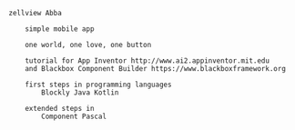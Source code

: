 
    zellview Abba

        simple mobile app

        one world, one love, one button

        tutorial for App Inventor http://www.ai2.appinventor.mit.edu
        and Blackbox Component Builder https://www.blackboxframework.org
        
        first steps in programming languages
            Blockly Java Kotlin
            
        extended steps in 
            Component Pascal
